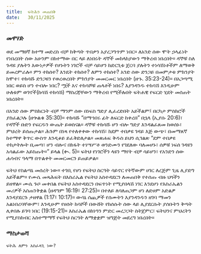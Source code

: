 ```yaml
---
title:  ፍትሕን መጠበቅ
date:   30/11/2025
---
```


### መዋሃድ

ወደ መማፀኛ ከተማ መድረስ ብቻ ከቅጣት ጥበቃን አያረጋግጥም ነበር። ለአንድ ሰው ሞት ኃላፊነት የነበረበት ሰው አሁንም በከተማው በር ላይ ለነበሩት ዳኞች መከላከያውን ማቅረብ ነበረበት። ዳኞቹ ስለ ጉዳዩ ያሉትን እውነታዎች የሆኑትን ነገሮች ብቻ ሳይሆን ከድርጊቱ ጀርባ ያሉትን ተነሳሽነቶችም ለማወቅ ይመረምራሉ። ምን ተከሰተ? እንዴት ተከሰተ? ለምን ተከሰተ? አንድ ሰው ድንጋይ በመምታቱ ምክንያት ከሞተ፣ ተከሳሹ ድንጋዩን የወረወረበት ምክንያት መመርመር ነበረበት (ዘኁ. 35:23-24)። በአጋጣሚ ነበር ወይስ ሆን ተብሎ ነበር? ሟች እና ተከሳሾቹ ጠላቶች ነበሩ? እያንዳንዱ ተከሳሽ እንዲሁም ሁለቱም ወገኖች(ከሳሽ ተከሳሽ) ማስረጃቸውን ማቅረብ የሚችሉበት ፍትሐዊ የፍርድ ሂደት መሰጠት ነበረበት።

በአንድ ሰው ምስክርነት ብቻ ማንም ሰው በነፍስ ግድያ ሊፈረድበት አይችልም፤ በርካታ ምስክሮች ያስፈልጋሉ (ዘኍልቁ 35:30)። ተከሳሹ “በማኅበሩ ፊት ለፍርድ ከቀረበ” በኋላ (ኢያሱ 20:6)፣ የዳኞች ቡድን የፍርዱን ውጤት ይወስናል። ዳኞቹ ተከሳሹ ሆን ብሎ ግድያ እንዳልፈጸመ ከወሰኑ፣ ምህረት ይሰጡታል። ሕጉም በነጻ የተለቀቀው ተከሳሽ፣ ከደም ተበቃዩ ገዳይ እጅ ውጭ፣ በመማጸኛ ከተማዋ ቅጥር ውስጥ እንዲቆይ ይፈቅድለታል። መጽሐፍ ቅዱስ ይህን ሲገልጽ “ደም ተበቃዩ ተከታትሎት ቢመጣ፣ ሆን ብሎና በክፋት ተነሣሥቶ ወንድሙን የገደለው ባለመሆኑ፣ ሰዎቹ ነፍሰ ገዳዩን አሳልፈው አይስጡት።” ይላል (ቊ. 5)። ፍትህ የነገሮችን ላዩን ማየት ብቻ ሳይሆን፣ የአንድን ሰው ሐሳብና ዓላማ በጥልቀት መመርመርን ይጠይቃል።

ፍትህ የስልጣኔ መሰረት ነው። ተገቢ የሆነ የፍትህ ስርዓት ሳይኖር የትኛውም ሀገር ለረጅም ጊዜ ሊያድግ አይችልም። የሙሴ መጻሕፍት በእስራኤል የፍትህ አስተዳደርን ለመጠበቅ የተሰጡ ብዙ ህጎችን ይዘዋል። ሙሴ ጉቦ መቀበል የፍትህ አስተዳደርን በፍጥነት የሚያበላሽ ነገር እንደሆነ የእስራኤልን መሪዎች አስጠንቅቋል (ዘዳግም 16:19፤ 27:25)። በተለይ ለባለጠጋም ሆነ ለድሀም አድልዎ እንዳያደርጉ ታዘዋል (1:17፤ 10:17)። ውሳኔ ሰጪዎች የሰሙትን እያንዳንዱን ዘገባ ማመን አልነበረባቸውም፣ እንዲሁም የሀሰት ከሳሾች በውሸት የከሰሱት ሰው ላይ ሊያደርሱት ያሰቡትን ቅጣት ሊቀበሉ ይገባ ነበር (19:15-21)። እስራኤል በከነዓን ምድር መረጋጋት ስትጀምር፣ ፍትህንና ምህረትን የሚያስከብር አስተማማኝ የፍትህ ስርዓት ለማቋቋም ዝግጅት መደረግ ነበረበት።

### ማስታወሻ

`ፍትሕ ለምን አስፈላጊ ነው?`
